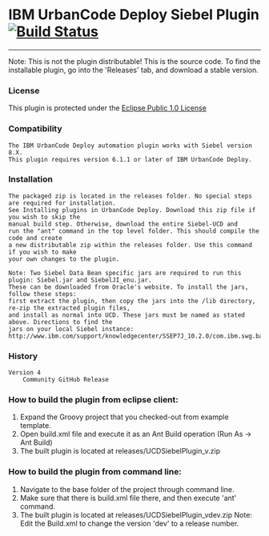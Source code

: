 # IBM UrbanCode Deploy Siebel Plugin [![Build Status](https://travis-ci.org/IBM-UrbanCode/Siebel-UCD.svg?branch=master)](https://travis-ci.org/IBM-UrbanCode/Siebel-UCD)
---
Note: This is not the plugin distributable! This is the source code. To find the installable plugin, go into the 'Releases' tab, and download a stable version.

### License
This plugin is protected under the [Eclipse Public 1.0 License](http://www.eclipse.org/legal/epl-v10.html)

### Compatibility
	The IBM UrbanCode Deploy automation plugin works with Siebel version 8.X.
	This plugin requires version 6.1.1 or later of IBM UrbanCode Deploy.

### Installation
	The packaged zip is located in the releases folder. No special steps are required for installation.
	See Installing plugins in UrbanCode Deploy. Download this zip file if you wish to skip the
	manual build step. Otherwise, download the entire Siebel-UCD and
	run the "ant" command in the top level folder. This should compile the code and create
	a new distributable zip within the releases folder. Use this command if you wish to make
	your own changes to the plugin.

    Note: Two Siebel Data Bean specific jars are required to run this plugin: Siebel.jar and SiebelJI_enu.jar.
    These can be downloaded from Oracle's website. To install the jars, follow these steps:
    first extract the plugin, then copy the jars into the /lib directory, re-zip the extracted plugin files,
    and install as normal into UCD. These jars must be named as stated above. Directions to find the
    jars on your local Siebel instance:
    http://www.ibm.com/support/knowledgecenter/SSEP7J_10.2.0/com.ibm.swg.ba.cognos.vvm_user_guide.10.2.0.doc/t_vvm_user_siebel_jars_install.html

### History
    Version 4
        Community GitHub Release

### How to build the plugin from eclipse client:

1. Expand the Groovy project that you checked-out from example template.
2. Open build.xml file and execute it as an Ant Build operation (Run As -> Ant Build)
3. The built plugin is located at releases/UCDSiebelPlugin_v<version>.zip

### How to build the plugin from command line:

1. Navigate to the base folder of the project through command line.
2. Make sure that there is build.xml file there, and then execute 'ant' command.
3. The built plugin is located at releases/UCDSiebelPlugin_vdev.zip
Note: Edit the Build.xml to change the version 'dev' to a release number.
